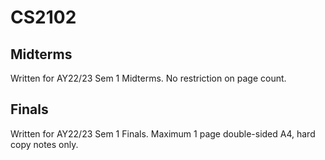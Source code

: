 # CS2102

## Midterms

Written for AY22/23 Sem 1 Midterms. No restriction on page count.

## Finals

Written for AY22/23 Sem 1 Finals. Maximum 1 page double-sided A4, hard copy notes only.
